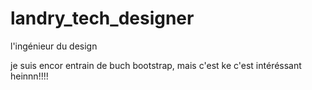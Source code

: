 # landry_tech_designer
l'ingénieur du  design 



je suis encor entrain de buch bootstrap, mais c'est ke c'est intéréssant heinnn!!!!
